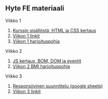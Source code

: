 ## Hyte FE materiaali

Viikko 1

1. [Kurssin sisällöstä, HTML ja CSS kertaus](01-kertaus.md)
2. [Viikon 1 linkit](01-linkkejä.md)
3. [Viikon 1 harjoituspohja](tuntiesimerkit-pohjat/vk1-asemointi-pohja/)

Viikko 2

1. [JS kertaus, BOM, DOM ja eventit](02-bom-dom.md)
2. [Viikon 2 BMI harjoituspohja](tuntiesimerkit-pohjat/vk2-bmi-laskin-pohja/)

Viikko 3

1. [Responsiivinen suunnittelu (google sheets)](03-responsiivisuus.md)
2. [Viikon 3 linkit](03-linkkejä.md)
